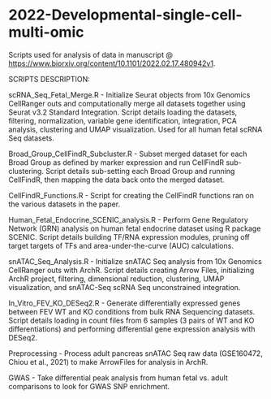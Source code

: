 # 2022-Developmental-single-cell-multi-omic

Scripts used for analysis of data in manuscript @ https://www.biorxiv.org/content/10.1101/2022.02.17.480942v1. 

SCRIPTS DESCRIPTION: 

scRNA_Seq_Fetal_Merge.R - Initialize Seurat objects from 10x Genomics CellRanger outs and computationally merge all datasets together using Seurat v3.2 Standard Integration. Script details loading the datasets, filtering, normalization, variable gene identification, integration, PCA analysis, clustering and UMAP visualization. Used for all human fetal scRNA Seq datasets. 

Broad_Group_CellFindR_Subcluster.R - Subset merged dataset for each Broad Group as defined by marker expression and run CellFindR sub-clustering. Script details sub-setting each Broad Group and running CellFindR, then mapping the data back onto the merged dataset.

CellFindR_Functions.R - Script for creating the CellFindR functions ran on the various datasets in the paper. 

Human_Fetal_Endocrine_SCENIC_analysis.R - Perform Gene Regulatory Network (GRN) analysis on human fetal endocrine dataset using R package SCENIC. Script details building TF/RNA expression modules, pruning off target targets of TFs and area-under-the-curve (AUC) calculations. 

snATAC_Seq_Analysis.R - Initialize snATAC Seq analysis from 10x Genomics CellRanger outs with ArchR. Script details creating Arrow Files, initializing ArchR project, filtering, dimensional reduction, clustering, UMAP visualization, and snATAC-Seq scRNA Seq unconstrained integration. 

In_Vitro_FEV_KO_DESeq2.R - Generate differentially expressed genes between FEV WT and KO conditions from bulk RNA Sequencing datasets. Script details loading in count files from 6 samples (3 pairs of WT and KO differentiations) and performing differential gene expression analysis with DESeq2. 

Preprocessing - Process adult pancreas snATAC Seq raw data (GSE160472, Chiou et al., 2021) to make ArrowFiles for analysis in ArchR. 

GWAS - Take differential peak analysis from human fetal vs. adult comparisons to look for GWAS SNP enrichment. 



